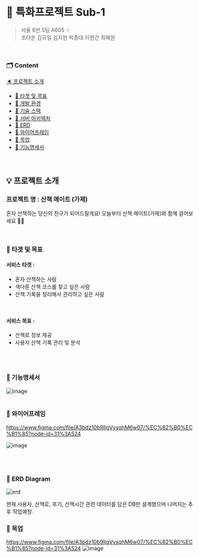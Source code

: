 # 🚩 특화프로젝트 Sub-1

> 서울 6반 5팀 A605 ✨  
> 조다운 김규일 김지현 박종대 이현건 최혜원  

<br>

### 🗂 Content
[🔈 프로젝트 소개](#-프로젝트-소개)
   <br>
   - [📑 타겟 및 목표](#-타겟-및-목표)
   - [📑 개발 환경](#-개발-환경)
   - [📑 기술 스택](#-기술-스택)
   - [📑 서버 아키텍처](#-서버-아키텍처)
   - [📑 ERD](#-erd)
   - [📑 와이어프레임](#-와이어프레임)
   - [📑 목업](#-목업)
   - [📑 기능명세서](#-기능명세서)
     <br>
<br><br>

## 💡 프로젝트 소개
### 프로젝트 명 : 산책 메이트 (가제)
혼자 산책하는 당신의 친구가 되어드릴게요!
오늘부터 산책 메이트(가제)와 함께 걸어보세요 🏃‍🏃‍

<br>

### 🔔 타겟 및 목표
#### 서비스 타겟 : 
- 혼자 산책하는 사람
- 색다른 산책 코스를 찾고 싶은 사람
- 산책 기록을 정리해서 관리하고 싶은 사람
<br>

#### 서비스 목표 :
- 산책로 정보 제공
- 사용자 산책 기록 관리 및 분석

<br><br>



### 💎 기능명세서
![image](/uploads/5528ada7fbde7706bd70ee9dde11dd08/image.png)
<br><br>

### 📖 와이어프레임
https://www.figma.com/file/A3bdz10b9lIgVysqhM6w07/%EC%82%B0%EC%B1%85?node-id=31%3A524

![image](/uploads/a000c423df7df284a3211ea4f8191dd8/image.png)

<br><br>

### 📌 ERD Diagram
![erd](/uploads/5e8093b70b26772fc051ff6f93f71129/스크린샷_2021-09-03_오전_11.40.53.png)

현재 사용자, 산책로, 후기, 산책시간 관련 데이터를 담은 DB만 설계했으며 나머지는 추후 작업예정.<br>



### 🎨 목업
https://www.figma.com/file/A3bdz10b9lIgVysqhM6w07/%EC%82%B0%EC%B1%85?node-id=31%3A524
![image](/uploads/8a482c82a44326756c69440d5d5c2c99/image.png)


<br><br>
